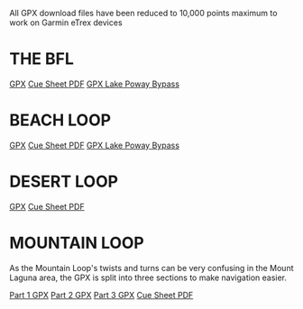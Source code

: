 All GPX download files have been reduced to 10,000 points maximum to work on Garmin eTrex devices

# THE BFL
[GPX](downloads/jbpc_bfl_2019-11-02_10k.gpx)
[Cue Sheet PDF](downloads/jbpc_2019_cue_sheet_-_bfl.pdf)
[GPX Lake Poway Bypass](downloads/jbpc_lake_poway_bypass.gpx)

# BEACH LOOP
[GPX](downloads/jbpc_beach_loop_2019-11-02_10k.gpx)
[Cue Sheet PDF](downloads/jbpc_2019_cue_sheet_-_beach.pdf)
[GPX Lake Poway Bypass](downloads/jbpc_lake_poway_bypass.gpx)

# DESERT LOOP
[GPX](downloads/jbpc_desert_loop_2019-11-02_10k.gpx)
[Cue Sheet PDF](downloads/jbpc_2019_cue_sheet_-_desert.pdf)

# MOUNTAIN LOOP
As the Mountain Loop's twists and turns can be very confusing in the Mount Laguna area, the GPX is split into three sections to make navigation easier.

[Part 1 GPX](downloads/jbpc_mountain_loop_2017-09-28_001_10k.gpx)
[Part 2 GPX](downloads/jbpc_mountain_loop_2017-09-28_002_10k.gpx)
[Part 3 GPX](downloads/jbpc_mountain_loop_2017-09-28_003_10k.gpx)
[Cue Sheet PDF](downloads/jbpc_2019_cue_sheet_-_mountain.pdf)
